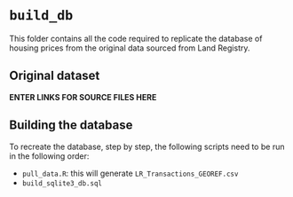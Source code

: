 # `build_db`

This folder contains all the code required to replicate the database of
housing prices from the original data sourced from Land Registry.

## Original dataset

**ENTER LINKS FOR SOURCE FILES HERE**

## Building the database

To recreate the database, step by step, the following scripts need to be run
in the following order:

* `pull_data.R`: this will generate `LR_Transactions_GEOREF.csv`
* `build_sqlite3_db.sql`

